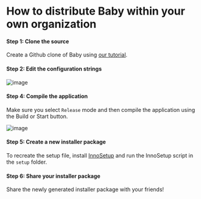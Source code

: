 # How to distribute Baby within your own organization

#### Step 1: Clone the source

Create a Github clone of Baby using [our tutorial](Compilation.md).

#### Step 2: Edit the configuration strings
 
![image](https://user-images.githubusercontent.com/104514709/183605417-67f274b2-fe9d-47b7-9d4e-1722387d2fb8.png)

#### Step 4: Compile the application

Make sure you select `Release` mode and then compile the application using the Build or Start button.

![image](https://user-images.githubusercontent.com/104514709/183605667-47ce966c-3167-4d34-9bd5-7feadf0710e5.png)

#### Step 5: Create a new installer package
To recreate the setup file, install [InnoSetup](https://jrsoftware.org/isinfo.php) and run the InnoSetup script in the `setup` folder.

#### Step 6: Share your installer package
Share the newly generated installer package with your friends!
